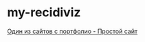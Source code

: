 # my-recidiviz
[Один из сайтов с портфолио - Простой сайт](https://serdzhius.github.io/my-recidiviz/)
